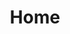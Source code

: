 ---
title: Home
layout: home
description: ほげほげほげほげ
feature: 波形の特徴（ex.脈の拍動がいつもより大きくなっています）
subTitle_0: 今日の波形
---